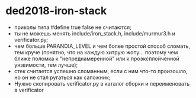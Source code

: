 # ded2018-iron-stack

- приколы типа #define true false не считаются;
- ты не можешь менять include/iron_stack.h, include/murmur3.h и verificator.py;
- чем больше PARANOIA_LEVEL и чем более простой способ сломать, тем круче (понятно, что на каждую хитрую жопу... поэтому чем ближе поломка к "непреднамеренной" или к проэксплойченной уязвимости, тем лучше);
- стек считается успешно сломанным, если с ним что-то произошло, но он не стал ругаться как сапожник;
- Нужно скопировать verificator.py в каталог сборки и переименовать в verificator
